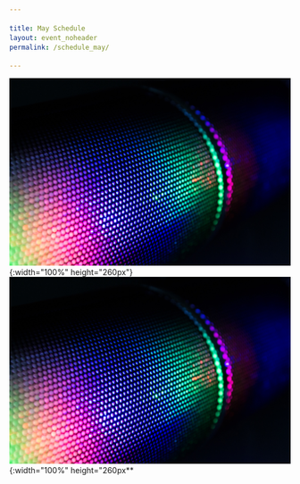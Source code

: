 ```yaml
---

title: May Schedule
layout: event_noheader
permalink: /schedule_may/

---
```


![Schedule Header Image](/assets/images/background.jpg){:width="100%" height="260px"}
![Schedule Header Image](/assets/images/background.jpg){:width="100%" height="260px**
